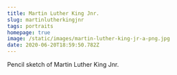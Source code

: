 ```yaml
---
title: Martin Luther King Jnr.
slug: martinlutherkingjnr
tags: portraits
homepage: true
image: /static/images/martin-luther-king-jr-a-png.jpg
date: 2020-06-20T18:59:50.782Z
---
```

Pencil sketch of Martin Luther King Jnr.
